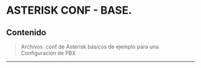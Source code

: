 ASTERISK CONF - BASE.
===========

Contenido
-----------

> Archivos .conf de Asterisk básicos de ejemplo para una Configuración de PBX

-------------